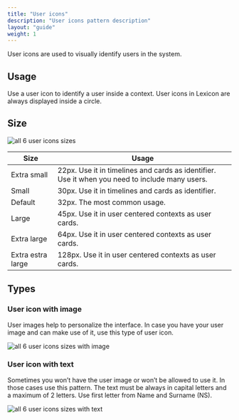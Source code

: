 ```yaml
---
title: "User icons"
description: "User icons pattern description"
layout: "guide"
weight: 1
---
```


User icons are used to visually identify users in the system.

## Usage

Use a user icon to identify a user inside a context. User icons in Lexicon are always displayed inside a circle.

## Size

![all 6 user icons sizes](/images/userIcon.png)

| Size | Usage |
| ---- | ----- |
| Extra small | 22px. Use it in timelines and cards as identifier. Use it when you need to include many users. |
| Small | 30px. Use it in timelines and cards as identifier. |
| Default | 32px. The most common usage. |
| Large | 45px. Use it in user centered contexts as user cards. |
| Extra large | 64px. Use it in user centered contexts as user cards. |
| Extra estra large | 128px. Use it in user centered contexts as user cards. |

## Types

### User icon with image

User images help to personalize the interface. In case you have your user image and can make use of it, use this type of user icon.

![all 6 user icons sizes with image](/images/userIconImages.png)

### User icon with text

Sometimes you won’t have the user image or won’t be allowed to use it. In those cases use this pattern. The text must be always in capital letters and a maximum of 2 letters. Use first letter from Name and Surname (NS). 

![all 6 user icons sizes with text](/images/userIcon.png)
